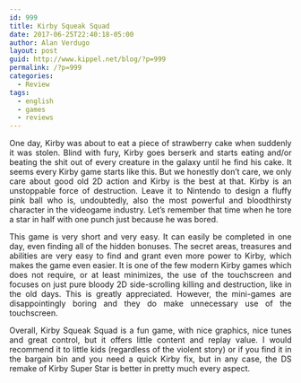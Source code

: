 ```yaml
---
id: 999
title: Kirby Squeak Squad
date: 2017-06-25T22:40:18-05:00
author: Alan Verdugo
layout: post
guid: http://www.kippel.net/blog/?p=999
permalink: /?p=999
categories:
  - Review
tags:
  - english
  - games
  - reviews
---
```

<p style="text-align: justify;">
  One day, Kirby was about to eat a piece of strawberry cake when suddenly it was stolen. Blind with fury, Kirby goes berserk and starts eating and/or beating the shit out of every creature in the galaxy until he find his cake. It seems every Kirby game starts like this. But we honestly don&#8217;t care, we only care about good old 2D action and Kirby is the best at that. Kirby is an unstoppable force of destruction. Leave it to Nintendo to design a fluffy pink ball who is, undoubtedly, also the most powerful and bloodthirsty character in the videogame industry. Let&#8217;s remember that time when he tore a star in half with one punch just because he was bored.
</p>

<p style="text-align: justify;">
  This game is very short and very easy. It can easily be completed in one day, even finding all of the hidden bonuses. The secret areas, treasures and abilities are very easy to find and grant even more power to Kirby, which makes the game even easier. It is one of the few modern Kirby games which does not require, or at least minimizes, the use of the touchscreen and focuses on just pure bloody 2D side-scrolling killing and destruction, like in the old days. This is greatly appreciated. However, the mini-games are disappointingly boring and they do make unnecessary use of the touchscreen.
</p>

<p style="text-align: justify;">
  Overall, Kirby Squeak Squad is a fun game, with nice graphics, nice tunes and great control, but it offers little content and replay value. I would recommend it to little kids (regardless of the violent story) or if you find it in the bargain bin and you need a quick Kirby fix, but in any case, the DS remake of Kirby Super Star is better in pretty much every aspect.
</p>